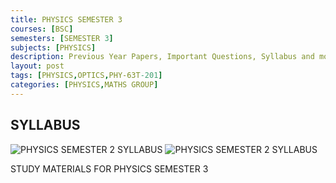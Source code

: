 ```yaml
---
title: PHYSICS SEMESTER 3
courses: [BSC]
semesters: [SEMESTER 3]
subjects: [PHYSICS]
description: Previous Year Papers, Important Questions, Syllabus and more study materials
layout: post
tags: [PHYSICS,OPTICS,PHY-63T-201]
categories: [PHYSICS,MATHS GROUP]
---
```

## SYLLABUS 
![PHYSICS SEMESTER 2 SYLLABUS](https://assets.edumate.life/dl/id/204/photo_1756208894.jpg)
![PHYSICS SEMESTER 2 SYLLABUS](https://assets.edumate.life/dl/id/206/photo_1756208895.jpg)

STUDY MATERIALS FOR PHYSICS SEMESTER 3
